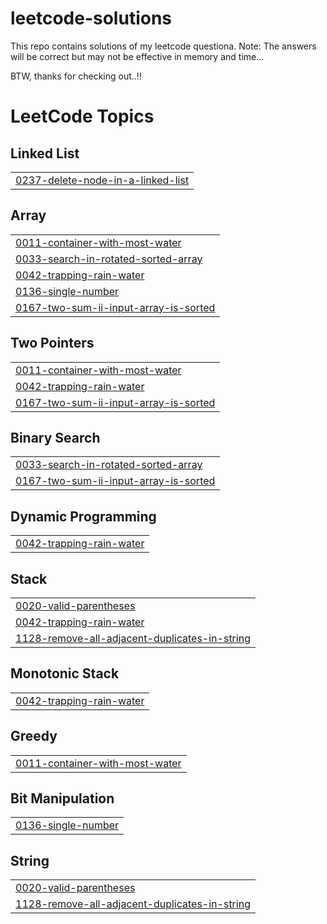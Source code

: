 # leetcode-solutions

This repo contains solutions of my leetcode questiona.
Note: The answers will be correct but may not be effective in memory and time...

BTW, thanks for checking out..!!

<!---LeetCode Topics Start-->
# LeetCode Topics
## Linked List
|  |
| ------- |
| [0237-delete-node-in-a-linked-list](https://github.com/hirux06/leetcode-solutions/tree/master/0237-delete-node-in-a-linked-list) |
## Array
|  |
| ------- |
| [0011-container-with-most-water](https://github.com/hirux06/leetcode-solutions/tree/master/0011-container-with-most-water) |
| [0033-search-in-rotated-sorted-array](https://github.com/hirux06/leetcode-solutions/tree/master/0033-search-in-rotated-sorted-array) |
| [0042-trapping-rain-water](https://github.com/hirux06/leetcode-solutions/tree/master/0042-trapping-rain-water) |
| [0136-single-number](https://github.com/hirux06/leetcode-solutions/tree/master/0136-single-number) |
| [0167-two-sum-ii-input-array-is-sorted](https://github.com/hirux06/leetcode-solutions/tree/master/0167-two-sum-ii-input-array-is-sorted) |
## Two Pointers
|  |
| ------- |
| [0011-container-with-most-water](https://github.com/hirux06/leetcode-solutions/tree/master/0011-container-with-most-water) |
| [0042-trapping-rain-water](https://github.com/hirux06/leetcode-solutions/tree/master/0042-trapping-rain-water) |
| [0167-two-sum-ii-input-array-is-sorted](https://github.com/hirux06/leetcode-solutions/tree/master/0167-two-sum-ii-input-array-is-sorted) |
## Binary Search
|  |
| ------- |
| [0033-search-in-rotated-sorted-array](https://github.com/hirux06/leetcode-solutions/tree/master/0033-search-in-rotated-sorted-array) |
| [0167-two-sum-ii-input-array-is-sorted](https://github.com/hirux06/leetcode-solutions/tree/master/0167-two-sum-ii-input-array-is-sorted) |
## Dynamic Programming
|  |
| ------- |
| [0042-trapping-rain-water](https://github.com/hirux06/leetcode-solutions/tree/master/0042-trapping-rain-water) |
## Stack
|  |
| ------- |
| [0020-valid-parentheses](https://github.com/hirux06/leetcode-solutions/tree/master/0020-valid-parentheses) |
| [0042-trapping-rain-water](https://github.com/hirux06/leetcode-solutions/tree/master/0042-trapping-rain-water) |
| [1128-remove-all-adjacent-duplicates-in-string](https://github.com/hirux06/leetcode-solutions/tree/master/1128-remove-all-adjacent-duplicates-in-string) |
## Monotonic Stack
|  |
| ------- |
| [0042-trapping-rain-water](https://github.com/hirux06/leetcode-solutions/tree/master/0042-trapping-rain-water) |
## Greedy
|  |
| ------- |
| [0011-container-with-most-water](https://github.com/hirux06/leetcode-solutions/tree/master/0011-container-with-most-water) |
## Bit Manipulation
|  |
| ------- |
| [0136-single-number](https://github.com/hirux06/leetcode-solutions/tree/master/0136-single-number) |
## String
|  |
| ------- |
| [0020-valid-parentheses](https://github.com/hirux06/leetcode-solutions/tree/master/0020-valid-parentheses) |
| [1128-remove-all-adjacent-duplicates-in-string](https://github.com/hirux06/leetcode-solutions/tree/master/1128-remove-all-adjacent-duplicates-in-string) |
<!---LeetCode Topics End-->